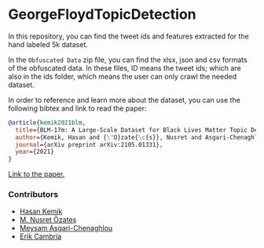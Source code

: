 # GeorgeFloydTopicDetection
In this repository, you can find the tweet ids and features extracted for the hand labeled 5k dataset.

In the `Obfuscated Data` zip file, you can find the xlsx, json and csv formats of the obfuscated data. In these files, ID means the tweet ids; which are also in the ids folder, which means the user can only crawl the needed dataset. 

In order to reference and learn more about the dataset, you can use the following bibtex and link to read the paper:

```bibtex
@article{kemik2021blm,
  title={BLM-17m: A Large-Scale Dataset for Black Lives Matter Topic Detection on Twitter},
  author={Kemik, Hasan and {\"O}zate{\c{s}}, Nusret and Asgari-Chenaghlu, Meysam and Cambria, Erik},
  journal={arXiv preprint arXiv:2105.01331},
  year={2021}
}
```
[Link to the paper.](https://arxiv.org/pdf/2105.01331)

### Contributors

- [Hasan Kemik](https://scholar.google.com/citations?hl=en&user=cuU1gNMAAAAJ)
- [M. Nusret Özateş](https://scholar.google.com/citations?user=MBf9L5kAAAAJ&hl=en&oi=ao)
- [Meysam Asgari-Chenaghlou](https://scholar.google.com/citations?user=dEwOhQoAAAAJ&hl=en)
- [Erik Cambria](https://scholar.google.com/citations?user=ilSYpW0AAAAJ&hl=en)
